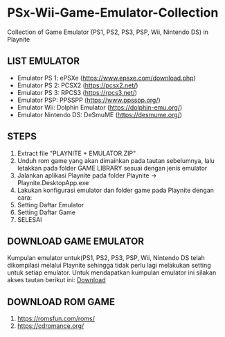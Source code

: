 # PSx-Wii-Game-Emulator-Collection
Collection of Game Emulator (PS1, PS2, PS3, PSP, Wii, Nintendo DS) in Playnite

## LIST EMULATOR
- Emulator PS 1: ePSXe (https://www.epsxe.com/download.php)
- Emulator PS 2: PCSX2 (https://pcsx2.net/)
- Emulator PS 3: RPCS3 (https://rpcs3.net/)
- Emulator PSP: PPSSPP (https://www.ppsspp.org/)
- Emulator Wii: Dolphin Emulator (https://dolphin-emu.org/)
- Emulator Nintendo DS: DeSmuME (https://desmume.org/)

## STEPS
1. Extract file "PLAYNITE + EMULATOR.ZIP"
2. Unduh rom game yang akan dimainkan pada tautan sebelumnya, lalu letakkan pada folder GAME LIBRARY sesuai dengan jenis emulator
3. Jalankan aplikasi Playnite pada folder Playnite -> Playnite.DesktopApp.exe
4. Lakukan konfigurasi emulator dan folder game pada Playnite dengan cara:
5. Setting Daftar Emulator
6. Setting Daftar Game
7. SELESAI

## DOWNLOAD GAME EMULATOR
Kumpulan emulator untuk(PS1, PS2, PS3, PSP, Wii, Nintendo DS telah dikompilasi melalui Playnite sehingga tidak perlu lagi melakukan setting untuk setiap emulator. Untuk mendapatkan kumpulan emulator ini silakan akses tautan berikut ini: [Download](https://produk.mayar.link/catalog/peta-indonesia-terbaru-38-provinsi-format-svg-high-ammcharts)

## DOWNLOAD ROM GAME
1. https://romsfun.com/roms/
2. https://cdromance.org/
